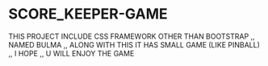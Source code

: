 # SCORE_KEEPER-GAME
THIS PROJECT INCLUDE CSS FRAMEWORK OTHER THAN BOOTSTRAP ,, NAMED BULMA ,, ALONG WITH THIS IT HAS SMALL GAME (LIKE PINBALL) ,, I HOPE ,, U WILL ENJOY THE GAME
